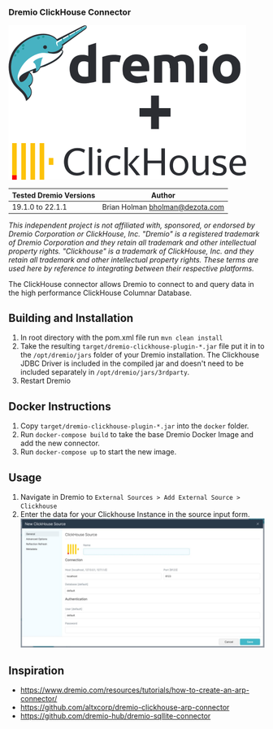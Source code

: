 ### Dremio ClickHouse Connector

![Dremio + Clickhouse](./dremio-clickhouse.svg)

| Tested Dremio Versions | Author                            |
|------------------------|-----------------------------------|
| 19.1.0 to 22.1.1       | Brian Holman <bholman@dezota.com> |

*This independent project is not affiliated with, sponsored, or endorsed by Dremio Corporation or ClickHouse, Inc. "Dremio" is a registered trademark of Dremio Corporation and they retain all trademark and other intellectual property rights.  "Clickhouse" is a trademark of ClickHouse, Inc. and they retain all trademark and other intellectual property rights.  These terms are used here by reference to integrating between their respective platforms.*

The ClickHouse connector allows Dremio to connect to and query data in the high performance ClickHouse Columnar Database.

## Building and Installation

1. In root directory with the pom.xml file run `mvn clean install`
2. Take the resulting `target/dremio-clickhouse-plugin-*.jar` file put it in to the `/opt/dremio/jars` folder of your Dremio installation.  The Clickhouse JDBC Driver is included in the compiled jar and doesn't need to be included separately in `/opt/dremio/jars/3rdparty`. 
3. Restart Dremio

## Docker Instructions
1. Copy `target/dremio-clickhouse-plugin-*.jar` into the `docker` folder.
2. Run `docker-compose build` to take the base Dremio Docker Image and add the new connector.
3. Run `docker-compose up` to start the new image.

## Usage
1. Navigate in Dremio to `External Sources > Add External Source > Clickhouse`
2. Enter the data for your Clickhouse Instance in the source input form.
![New ClickHouse Source](./clickhouse-source.jpg)

## Inspiration
*    https://www.dremio.com/resources/tutorials/how-to-create-an-arp-connector/
*    https://github.com/altxcorp/dremio-clickhouse-arp-connector
*    https://github.com/dremio-hub/dremio-sqllite-connector
